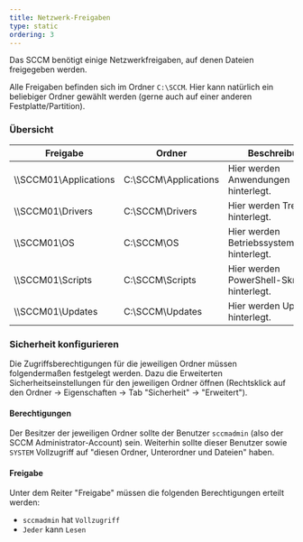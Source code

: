```yaml
---
title: Netzwerk-Freigaben
type: static
ordering: 3
---
```


Das SCCM benötigt einige Netzwerkfreigaben, auf denen Dateien freigegeben werden.

<!--more-->

Alle Freigaben befinden sich im Ordner `C:\SCCM`. Hier kann natürlich ein beliebiger Ordner gewählt werden (gerne auch auf einer anderen Festplatte/Partition). 

### Übersicht

| Freigabe | Ordner | Beschreibung |
|---|---|---|
| \\\\SCCM01\Applications | C:\SCCM\Applications | Hier werden Anwendungen hinterlegt. |
| \\\\SCCM01\Drivers | C:\SCCM\Drivers | Hier werden Treiber hinterlegt. |
| \\\\SCCM01\OS | C:\SCCM\OS | Hier werden Betriebssystemabbilder hinterlegt. |
| \\\\SCCM01\Scripts | C:\SCCM\Scripts | Hier werden PowerShell-Skripte hinterlegt. | 
| \\\\SCCM01\Updates | C:\SCCM\Updates | Hier werden Updates hinterlegt. |

### Sicherheit konfigurieren

Die Zugriffsberechtigungen für die jeweiligen Ordner müssen folgendermaßen festgelegt werden. Dazu die Erweiterten Sicherheitseinstellungen für den jeweiligen Ordner öffnen (Rechtsklick auf den Ordner → Eigenschaften → Tab "Sicherheit" → "Erweitert").

#### Berechtigungen

Der Besitzer der jeweiligen Ordner sollte der Benutzer `sccmadmin` (also der SCCM Administrator-Account) sein. Weiterhin sollte dieser Benutzer sowie `SYSTEM` Vollzugriff auf "diesen Ordner, Unterordner und Dateien" haben.

#### Freigabe

Unter dem Reiter "Freigabe" müssen die folgenden Berechtigungen erteilt werden:

* `sccmadmin` hat `Vollzugriff`
* `Jeder` kann `Lesen`

